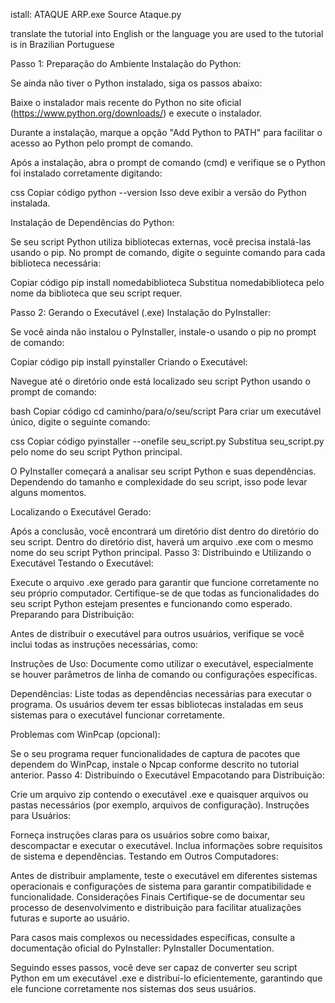 istall: ATAQUE ARP.exe
Source Ataque.py 

translate the tutorial into English or the language you are used to
the tutorial is in Brazilian Portuguese

Passo 1: Preparação do Ambiente
Instalação do Python:

Se ainda não tiver o Python instalado, siga os passos abaixo:

Baixe o instalador mais recente do Python no site oficial (https://www.python.org/downloads/) e execute o instalador.

Durante a instalação, marque a opção "Add Python to PATH" para facilitar o acesso ao Python pelo prompt de comando.

Após a instalação, abra o prompt de comando (cmd) e verifique se o Python foi instalado corretamente digitando:

css
Copiar código
python --version
Isso deve exibir a versão do Python instalada.

Instalação de Dependências do Python:

Se seu script Python utiliza bibliotecas externas, você precisa instalá-las usando o pip. No prompt de comando, digite o seguinte comando para cada biblioteca necessária:

Copiar código
pip install nomedabiblioteca
Substitua nomedabiblioteca pelo nome da biblioteca que seu script requer.

Passo 2: Gerando o Executável (.exe)
Instalação do PyInstaller:

Se você ainda não instalou o PyInstaller, instale-o usando o pip no prompt de comando:

Copiar código
pip install pyinstaller
Criando o Executável:

Navegue até o diretório onde está localizado seu script Python usando o prompt de comando:

bash
Copiar código
cd caminho/para/o/seu/script
Para criar um executável único, digite o seguinte comando:

css
Copiar código
pyinstaller --onefile seu_script.py
Substitua seu_script.py pelo nome do seu script Python principal.

O PyInstaller começará a analisar seu script Python e suas dependências. Dependendo do tamanho e complexidade do seu script, isso pode levar alguns momentos.

Localizando o Executável Gerado:

Após a conclusão, você encontrará um diretório dist dentro do diretório do seu script. Dentro do diretório dist, haverá um arquivo .exe com o mesmo nome do seu script Python principal.
Passo 3: Distribuindo e Utilizando o Executável
Testando o Executável:

Execute o arquivo .exe gerado para garantir que funcione corretamente no seu próprio computador. Certifique-se de que todas as funcionalidades do seu script Python estejam presentes e funcionando como esperado.
Preparando para Distribuição:

Antes de distribuir o executável para outros usuários, verifique se você inclui todas as instruções necessárias, como:

Instruções de Uso: Documente como utilizar o executável, especialmente se houver parâmetros de linha de comando ou configurações específicas.

Dependências: Liste todas as dependências necessárias para executar o programa. Os usuários devem ter essas bibliotecas instaladas em seus sistemas para o executável funcionar corretamente.

Problemas com WinPcap (opcional):

Se o seu programa requer funcionalidades de captura de pacotes que dependem do WinPcap, instale o Npcap conforme descrito no tutorial anterior.
Passo 4: Distribuindo o Executável
Empacotando para Distribuição:

Crie um arquivo zip contendo o executável .exe e quaisquer arquivos ou pastas necessários (por exemplo, arquivos de configuração).
Instruções para Usuários:

Forneça instruções claras para os usuários sobre como baixar, descompactar e executar o executável. Inclua informações sobre requisitos de sistema e dependências.
Testando em Outros Computadores:

Antes de distribuir amplamente, teste o executável em diferentes sistemas operacionais e configurações de sistema para garantir compatibilidade e funcionalidade.
Considerações Finais
Certifique-se de documentar seu processo de desenvolvimento e distribuição para facilitar atualizações futuras e suporte ao usuário.

Para casos mais complexos ou necessidades específicas, consulte a documentação oficial do PyInstaller: PyInstaller Documentation.

Seguindo esses passos, você deve ser capaz de converter seu script Python em um executável .exe e distribuí-lo eficientemente, garantindo que ele funcione corretamente nos sistemas dos seus usuários.
